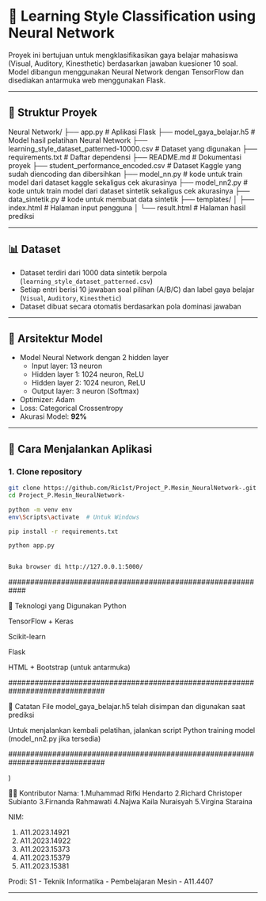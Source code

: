 # 🧠 Learning Style Classification using Neural Network

Proyek ini bertujuan untuk mengklasifikasikan gaya belajar mahasiswa (Visual, Auditory, Kinesthetic) berdasarkan jawaban kuesioner 10 soal. Model dibangun menggunakan Neural Network dengan TensorFlow dan disediakan antarmuka web menggunakan Flask.

---

## 📁 Struktur Proyek

Neural Network/
├── app.py # Aplikasi Flask
├── model_gaya_belajar.h5 # Model hasil pelatihan Neural Network
├── learning_style_dataset_patterned-10000.csv # Dataset yang digunakan
├── requirements.txt # Daftar dependensi
├── README.md # Dokumentasi proyek
├── student_performance_encoded.csv # Dataset Kaggle yang sudah diencoding dan dibersihkan
├── model_nn.py # kode untuk train model dari dataset kaggle sekaligus cek akurasinya
├── model_nn2.py # kode untuk train model dari dataset sintetik sekaligus cek akurasinya
├── data_sintetik.py # kode untuk membuat data sintetik
├── templates/
│ ├── index.html # Halaman input pengguna
│ └── result.html # Halaman hasil prediksi

---

## 📊 Dataset

- Dataset terdiri dari 1000 data sintetik berpola (`learning_style_dataset_patterned.csv`)
- Setiap entri berisi 10 jawaban soal pilihan (A/B/C) dan label gaya belajar (`Visual`, `Auditory`, `Kinesthetic`)
- Dataset dibuat secara otomatis berdasarkan pola dominasi jawaban

---

## 🧠 Arsitektur Model

- Model Neural Network dengan 2 hidden layer
  - Input layer: 13 neuron
  - Hidden layer 1: 1024 neuron, ReLU
  - Hidden layer 2: 1024 neuron, ReLU
  - Output layer: 3 neuron (Softmax)
- Optimizer: Adam
- Loss: Categorical Crossentropy
- Akurasi Model: **92%**

---

## 🚀 Cara Menjalankan Aplikasi

### 1. Clone repository

```bash
git clone https://github.com/Ric1st/Project_P.Mesin_NeuralNetwork-.git
cd Project_P.Mesin_NeuralNetwork-

python -m venv env
env\Scripts\activate  # Untuk Windows

pip install -r requirements.txt

python app.py


Buka browser di http://127.0.0.1:5000/

```

############################################################

🔗 Teknologi yang Digunakan
Python

TensorFlow + Keras

Scikit-learn

Flask

HTML + Bootstrap (untuk antarmuka)

##############################################################################

📌 Catatan
File model_gaya_belajar.h5 telah disimpan dan digunakan saat prediksi

Untuk menjalankan kembali pelatihan, jalankan script Python training model (model_nn2.py jika tersedia)

##############################################################################

)

🧑‍💻 Kontributor
Nama:
1.Muhammad Rifki Hendarto
2.Richard Christoper Subianto
3.Firnanda Rahmawati
4.Najwa Kaila Nuraisyah
5.Virgina Staraina

NIM:

1. A11.2023.14921
2. A11.2023.14922
3. A11.2023.15373
4. A11.2023.15379
5. A11.2023.15381

Prodi: S1 - Teknik Informatika - Pembelajaran Mesin - A11.4407

---
